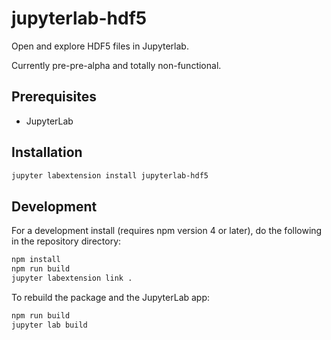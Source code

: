 # jupyterlab-hdf5

Open and explore HDF5 files in Jupyterlab.

Currently pre-pre-alpha and totally non-functional.

## Prerequisites

- JupyterLab

## Installation

```bash
jupyter labextension install jupyterlab-hdf5
```

## Development

For a development install (requires npm version 4 or later), do the following in the repository directory:

```bash
npm install
npm run build
jupyter labextension link .
```

To rebuild the package and the JupyterLab app:

```bash
npm run build
jupyter lab build
```
